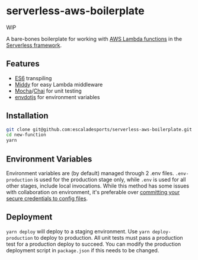 # serverless-aws-boilerplate

WIP

A bare-bones boilerplate for working with [AWS Lambda functions](https://aws.amazon.com/lambda/) in the [Serverless framework](https://serverless.com/).

## Features

- [ES6](http://es6-features.org/) transpiling
- [Middy](https://middy.js.org/) for easy Lambda middleware
- [Mocha](https://mochajs.org/)/[Chai](http://chaijs.com/) for unit testing
- [envdotjs](https://www.npmjs.com/package/envdotjs) for environment variables

## Installation

```bash
git clone git@github.com:escaladesports/serverless-aws-boilerplate.git new-function
cd new-function
yarn
```

## Environment Variables

Environment variables are (by default) managed through 2 .env files. `.env-production` is used for the production stage only, while `.env` is used for all other stages, include local invocations. While this method has some issues with collaboration on environment, it's preferable over [committing your secure credentials to config files](https://12factor.net/config).

## Deployment

`yarn deploy` will deploy to a staging environment. Use `yarn deploy-production` to deploy to production. All unit tests must pass a production test for a production deploy to succeed. You can modify the production deployment script in `package.json` if this needs to be changed.